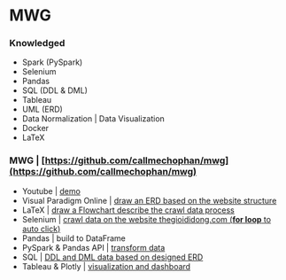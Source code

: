 # MWG 
### Knowledged
* Spark (PySpark)
* Selenium
* Pandas
* SQL (DDL & DML)
* Tableau
* UML (ERD)
* Data Normalization | Data Visualization
* Docker
* LaTeX

### MWG | [https://github.com/callmechophan/mwg](https://github.com/callmechophan/mwg)
* Youtube | [demo](https://youtu.be/R14XOd83P60)
* Visual Paradigm Online | [draw an ERD based on the website structure](https://online.visual-paradigm.com/w/udctfvap/diagrams/?lightbox=1&highlight=0000ff&edit=https%3A%2F%2Fonline.visual-paradigm.com%2Fw%2Fudctfvap%2Fdiagrams%2F%23diagram%3Aworkspace%3Dudctfvap%26proj%3D0%26id%3D5&editBlankUrl=https%3A%2F%2Fonline.visual-paradigm.com%2Fapp%2Fdiagrams%2F%23diagram%3Aproj%3D0%26vpov%3D16.3%26vpob%3D20220410%26client%3D1%26edit%3D_blank&layers=1&nav=1&title=mwg_erd&vpov=16.3&vpob=20220410#R3cU2FsdcGVkX1U8aTxgUABzRRKeECT0rBk3yh1RraVRtAH%2Bqenyvs%3DQ8wVQKv5v5PZ2StWkJdtfelZ24g0MTePlGYPB1raVcm23xKe498bOMgp7Y2DUb1fjJQ52dlp4rDXOoHWcgu7pKkYA1ITWt6TyWqPOOMDb4FLMj%2FmkBO3gNSgwOxaCgleNMAga5x%2Bhmt15j%2B2hpxKUrZSFkZeIFK7la%2Fa8eGHHw6mlaLbG5bn6AIT%2FAE9bIeREpkF1VR83oYSOh%2F291wmFFdrNLJV8LN8FO%2Bdh4hVT3EJQvXYzKXYh%2FC%2BlgZgjAepOVmOo5eYkKuYVZq%2FiR6cIGQh0i%2Fk13xAxlO0bcLAfiKvhQ3KqOLv8VL6n22s8Fsw5S9lRTbNqHWeGCyakGCfj%2BroCEceUZOisW23DjHo5ad6%2BIjPwVaik8kMQioyYotTl1Zy9hlS44CdoLUyCjkWqUMbBCS69%2B%2FcZ3hCws6GmSlPOVceCYx%2Fj8zVrC9zMUv6aQGUUvjUHLN9LNVH1dP6igYmeluxowch9kVSP%2F0XtVP8III1KpWSDnuV95Uhh21nEgrrKhF8Wy9fp26BjUyj9lSk1igesP%2FjWj4G6td4jy3IUgwzDD%2BLyOFDQa%2Bmwb20I1VRDWF5BpGHEtGQnrvRM4v9CVeCEtlqvIGJUXUdmL5JLgiiXHymoALSJ90zSEONEHKS1S8jkZTkFSEpldn0vjmyIlFGvBwCBRaRHGOqjgYSEf7YuqNsr%2FbfC5MUYhYoMgfzuJ3YjLGYhdt8%2FerxiK%2BHyS8TJI%2FtlAjyvZb3xJ3EG8YvgJfN%2Flx49CXxJzsUyU3%2F9StoKxyOHHx%2BOGNAXSQyLPvpozb3mArWt9pT%2Fk7yWwaU0Z3XJKUpPByIM2MDvlzRXzHPMmbqIUJPE4n67HMQm4%2BJH%2FUIRmhNwLpbTdvU%2Fdeo%2BqW9rFtX6RDI0tibNeugpyKWVB57MPslYGB9x7w0mbI5%2FnSsXBL1%2Fx4%2F4fFgBmxMW0N1AjLviFWGm8oY4n2bhMRq6BiH6pEDpvvCDmBc7RPRHhGQcTFss8dCKadeQHFe3dK%2FlejkckWb1Gme%2FSTl3musn%2Bf2QosA4zJBYzg6cCFZusl309kr6NEZRRgdPkUqKuWmvL0NfYFjL8n%2FozNh%2FBqVeStfNJTvS9yDC%2FUyXlklhkiNKxtvsv%2B0Be6n9rLADDv%2B5BsAkPiZdJf2saAXpPdhhnbuFtHs2%2FJPtek5NXMnKgS1I%2FYnLHwBc6BJtfIs1MsxHQWKp2R1%2FeFEZ5%2FI5ACbMr8qxfdrbHtY8Cqv%2BDY2eWmMJJ7h6q1BEBzOzlHvgwAVux%2BwdkEk%2FBS23jKc7THpi5oKdCLig6zqU7GiuKI5bFY3UCgdxbii5liALFFG3%2BZkTldE%2B5V65qAzyru8CQnE%2BawWKCIsi1O%2FzIGC%2F7kXkjmxZLDgmkaDlryFPIBe64Ct%2FShMmbubdYYNoonbi51W8bj2QphYUSRH3MbxZFSRuhTN1Xy8W9O8V3VrdDP2opT6zE%2BDcdGSynvao9v%2FR9rM7R1Ci8fp7hnmVA547%2BMjvlr%2FENVPiViqqZRRnjdwMBCts1Icw%2BKUrjOwRsg0SmCGPjg1lCtHMurF7evbR3odLsPZucwasvKMC2HPE34cQJvHsFjnZ4B94cb54XpJQ10u9aSVMe2W3UjdMVbvhZ5PlSn%2Fo4E8p2auwB2MCJL0ryYxL%2FSbCh61TRiIsA146DNzMvLwonB8eO5IBvoe3JeE%2FW2SF9Plhv0xPQVNIxqiaHsCofgCzAQcG8i71bwOKnyV2wUHhSxhIjyOnJeZZi%2FpYRu0FKXO9EQesfXdX3sGiTXIhKpOZ58Qe%2Fb8edry8A1tEMsclMJ4740cHFzHx3niAcBmRbL0EvpaT5OzgVOFT1BH%2FekVEi3%2BNLiAxrp9nixJBz3mopSX6U9y2lByoCeW4HSTw%2B5ZV6h02ygv08wxBHcI15kxOStObYRivusf1592Pwj%2FdyibK5PLZoYOwHIDB0pegCOEoXi5KdmVnJrZo137oIhhA0ZGRB2ogtOHrfyXXEtXaORlxUt9ZFu9rTqzRmqifRlVQl0gVnb8mP%2BTy3VKlCnmOxvYAMiczOZA%2FZDEsIcdQZqYcfI%2Bhe%2BKejnP9ZOIE3m1z377uc9solKVi289EsXwLlkajOy6lMjN80me76hYq2okzvOcarR31AovBiqVxXFCzeeRvHcoxlRLAsgFki54n0d16WYJXll5JTWEwwYV%2Bg4%2FVVYPvTgZPsEh7UA8hPGypmD0unjoECQ%2FZvmoJwZQOnKmj2w2r8B4gSi4rbE5L48P1mq3LnqNmV%2BQ6BnGnLHOgDrhcNXoB0iaCsNYyZqP2wegs%2B42b6e3rHVm7oSeeO49elmRrGItmfERdIjq56p2aqVsOEERq9homq0nCdP07%2FO0pe3fO9S%2FsEB97%2FbZfgSUekoTDxjDl8A%2B0Vsppy3dsIt5QMnWNWtaVxRN8JkI%2BcHpZAa28yrn1B6mrYAOsVa6tlryFUJvOfXtbOuF%2FRtJFrL8ZgFTx2pGMqy3rPlFbBXKHN9WPEhNAVw2TrSMIJsz9UcPiil5bzOg%2FX0hRe61a2UtMtVkesFdxY7fy7M4KIxyYMSbmtT%2FAX%2FiF0fzRApWRuaFh%2Fir01CKYKPZx6lvPzlbGyIK0C5wRr6TReOWFdSGrOLpmABAtjVqGAqw1jL6g0%2BHCtZdJmsvk%2BgilbEomfCgSpsSVJ0CkmV%2BpN3sekXmM7Yd%2F6AGzzM%2BaMHUqr66zX4cUaSAQsRmvMD32%2FSjM%2FmCdtC82WKSdfAXdyUoKMMTDD3CMrDs5iglc4iUfewtMdWv8niH22zGzjF6BwZPBCiRSZJjZMdi%2FxFDFhwV2o%2FK3xwLMoQrDo5JATl2SS%2BM8LqOAOL0RFQ7p3OfKCqgGDLBmmhT9IjPmAbI38tr5i35%2F8rKIaAo3c9h3yhj1EAanaR09MmkjdjwckGNEkxiIIqJGawz7tGqWV%2FWbi%2BVhufGSJRqlLEfvQwHgdvrKzsBYNufFhcNARe8M%2F6KtgGpuL2yymxRFTrwp%2FnfXqILxpQdvLVYPZeBVNnb8t7cONsn%2BWTcnpSP3Pot4aarVBt3DiOjPb1u0xtgOHLtqKazhVpyyTQ%2FUjhYteAJPCBVbFtMlUgm%2BmQxrnihw3qKCe2lT5TDwCHyjdg10e03RG4yh8Uk0kIDbPPZjTcXH4nPieKLjGsAZ9eIGAbrs8FCtWoY3qEcU4KgrmDN%2F8skGOD2dqlOEoFxtB6vl0NUhTU1N4qdYsrImVAzJnYxyC7iwyxjMIcWe1RacrPrppBuF00Pxv3KwejH7R0dRUt625ZsB4VVOsSg48GSBsteTuX6CytUlSBRcAutHtBzEshTOovoNKQ39zL3yev%2FwCszxYiLjq0EiG0NZZ4N8XKXuUGIkRJq0oNBFXvYrsW2I4hvY%2FAR2iIRDChWrEm3hzwjBccPt8G3mRu%2BaB5xb1sBqZKrC6HfjHlJBV39MQZKjxGo9ayiknspdfbBYUShwIPTQCc1zi4G5%2B0R2m2wUoecJcLaPONaiAVrf3MFp9wjKTBKA0psLOWlFM7FPXGiFXR6xdN%2Bu%2B2VBkmo4YJXNAVg5eR10Gpm4%2BvOWcwPOGvfswItndduvTEjTo4IGMU3r3%2F1Bp5xHU59KCT1GMNzJNhKbPw%2FYk3tuzKi2JhM7Wr%2FYC76b8d8Ov6B%2B6mLHcefEcF5IoEoz4LOWt76tQK8DcZunGIz4648NwZejsNTexH0fZHmD%2BrsdOlxI8B3QoRuC0NaVOdlidbjWoMcavrSb3e4fPfi5tC1dHus3tK56CBdntfpL9LiFb3Dh8vlrWclqt8hzvs6bY0wJE%2FIYg2v8n33uAWVDQKr21qQT%2FTxHNcGjAygc3JTIfWHBn6r5Ymc4W8umR2jsTBJFIkRbQAckcqNEPZbPok3ZVba376hu42DMcI7h0YpyC0kZVGvDzMfPJan2U4vn%2FOcv5k%2FwJ7r%2B4lrYUCAoW4L%2FEEGQidJLTKqzQJbjuQgJ4QXulYOz8o49D9dtLUBPVZ7Ru80M7gMAA%2F0CftyRbJTfn%2FfkBapDMngqG6egFc7pOcSlRQPDDLh79jAHkWRSjcDincbeh0I7IfhpOGDt96JoP4KozKvkZaQspm065cdoEpVb26fqFjXmJ4xMnDZTL9367YekgieghM0Eu5lTY70kq5BIeFmPo3ne7vGRuglPXq%2BMvhHgJjjgiuFs622jkvRpBZHIvhae10ANYwtHB%2Bw7dPe8N%2BBjf%2F4McOWOw30TqrFxxzW%2F%2FInx5AjM8bZHcseMUajV3IHxS9pjRUVbmGduCkM7%2B0cAeQkVZ7kzWO%2Bv8nE2asmeldINonFtcAzcoSvKh1agSVr3zDo7xo8gCqAGtCfXWTeN19lF8cAaHltTYTiwIavl06e4gEyTELiUP08%2ByUidT%2Fg29Ku2QW%2B7w3gabnX30JX8YOBxKG8pTgU7Hompy3pQGQphRmh8zl3Zv5wHgAP41xo%2FJKBW4Ui1sv9aYDtkMMjgTQRDnl8LfA9Uh%2F3DAZjYcON%2FX1%2BvlWHSYlWSsSxdInK711EuL5hDqSn5GvkIy1rQJv8xtpfwXoqG4nflWIEqE1X8GQSTwmPNzNoN2sjRkCmowd8%2BeOlrJm%2FUkKQhRpYUoskA5FHQEJ8hFNqGtYtMkmheuu7ok%2B8ny%2FVcCOFqiM%2FkS6eBFiqXaRYVprsTzPO5MRRLr4z0VhKR6cQktf22nhfs4LTyXf2Fd0K4kiO2moZLFwJj0Uzxy6MIGefYA2FfophszuxKeksGkOtnxYsZ0vmUXKg%2FQ2pXww3R44HQ2b4ldV4CQLbT6GXJfyW9Q6p1Q%2FHu%2BM%2BM2LN1pCS1E%2BlKln6cp6LiePd7mVfAuUVWGEhhnDeqLRIFUVK%2B8YJuvarR6ZKwwMpMiRtP9YLH%2B9UYo%2F611%2Bq%2F42uZVkFmRtlG6%2FrAqIMaF3PN5m44fSnTpv%2FLz80CJr8Ss%2Fd7Tq8KYC2IT8yFSP47qDByJhsr93v7R8poB9yfR9ulGK7MYwHOH4YOhXTyjyUGigitHGcP%2FagBXlTFHW6ewWxIj6L83BvPu6bwjl%2BfcXRAW%2FzJOgDAecYHFOAln4R5PS%2BIG%2BJikX2LT1Dh72W2%2FZW0ARZupTsoB12Um%2Bl21Gw5C9xCYVw47T%2FzMn%2Bc7yJcyph1ajv7pDsv7SHp5FILXRMR9T7eixC7UTx6KQdGqNUsZzM1sLraNbKairs8N%2FK1WiZfXT66GhbqLHpuQ9rC%2BFAA4XOssHavDLujtyjRGfeFutCkrrHB8bB9kxI8IEcgXYAcG4TUarjU6inJjxx48gMccSucR%2FpdBIC49peSKysWr9p%2FA31y1wpWSirsHlWPVp38YccYrjXVMtY6v1jFK39UhVaXSCDpO8zOunEBd4Blk6I1cNHGzbd)
* LaTeX | [draw a Flowchart describe the crawl data process](https://github.com/callmechophan/mwg/blob/main/mwg_thegioididong_laptop_flowchart.pdf) 
* Selenium | [crawl data on the website thegioididong.com (__for loop__ to auto click)](https://github.com/callmechophan/mwg/blob/main/mwg_thegioididong_laptop.ipynb)
* Pandas | build to DataFrame
* PySpark & Pandas API | [transform data](https://github.com/callmechophan/mwg/blob/main/mwg_transform.ipynb)
* SQL | [DDL and DML data based on designed ERD](https://github.com/callmechophan/mwg/blob/main/mwg_sql.ipynb)
* Tableau & Plotly | [visualization and dashboard](https://public.tableau.com/views/MWG_16878242705230/Dashboard1?:language=en-US&:display_count=n&:origin=viz_share_link)
